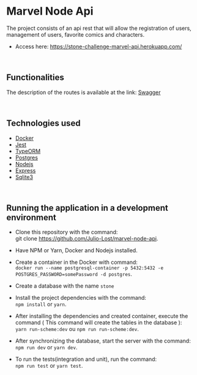 # Marvel Node Api

The project consists of an api rest that will allow the registration of users, management of users, favorite comics and characters.

- Access here: https://stone-challenge-marvel-api.herokuapp.com/
<br>

## Functionalities

The description of the routes is available at the link: [Swagger](https://stone-challenge-marvel-api.herokuapp.com/api-docs/)

<br>

## Technologies used

- [Docker](https://www.docker.com/)
- [Jest](https://github.com/facebook/jest)
- [TypeORM](https://github.com/typeorm/typeorm#readme)
- [Postgres](https://github.com/postgres/postgres)
- [Nodejs](https://nodejs.org/en/)
- [Express](https://github.com/expressjs/express)
- [Sqlite3](https://github.com/mapbox/node-sqlite3)

<br>

## Running the application in a development environment

- Clone this repository with the command: <br>git clone https://github.com/Julio-Lost/marvel-node-api.

- Have NPM or Yarn, Docker and Nodejs installed.

- Create a container in the Docker with command: <br> `docker run --name postgresql-container -p 5432:5432 -e POSTGRES_PASSWORD=somePassword -d postgres`.

- Create a database with the name `stone`

- Install the project dependencies with the command: <br> `npm install` or `yarn`.

- After installing the dependencies and created container, execute the command ( This command will create the tables in the database ): <br> `yarn run-scheme:dev` ou `npm run run-scheme:dev`.

- After synchronizing the database, start the server with the command: <br> `npm run dev` or `yarn dev`.

- To run the tests(integration and unit), run the command: <br> `npm run test` or `yarn test`.
